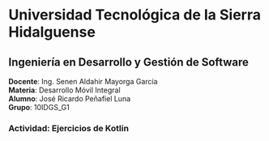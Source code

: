 # Universidad Tecnológica de la Sierra Hidalguense

## Ingeniería en Desarrollo y Gestión de Software

**Docente**: Ing. Senen Aldahir Mayorga García  
**Materia**: Desarrollo Móvil Integral  
**Alumno**: José Ricardo Peñafiel Luna  
**Grupo**: 10IDGS_G1

### Actividad: Ejercicios de Kotlin